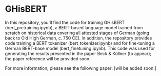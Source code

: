 # GHisBERT
In this repository, you'll find the code for training GHisBERT (bert_pretraining.ipynb), a BERT-based language model trained from scratch on historical data covering all attested stages of German (going back to Old High German, c. 750 CE). In addition, the repository provides code training a BERT tokenizer (bert_tokenizer.ipynb) and for fine-tuning a German BERT-base model (bert_finetuning.ipynb). This code was used for generating the results presented in the paper Beck & Köllner (to appear); the paper reference will be provided soon. 

For more information, please see the following paper:
[will be added soon.]
